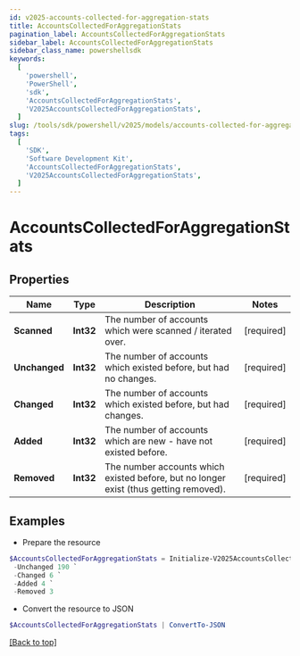 ```yaml
---
id: v2025-accounts-collected-for-aggregation-stats
title: AccountsCollectedForAggregationStats
pagination_label: AccountsCollectedForAggregationStats
sidebar_label: AccountsCollectedForAggregationStats
sidebar_class_name: powershellsdk
keywords:
  [
    'powershell',
    'PowerShell',
    'sdk',
    'AccountsCollectedForAggregationStats',
    'V2025AccountsCollectedForAggregationStats',
  ]
slug: /tools/sdk/powershell/v2025/models/accounts-collected-for-aggregation-stats
tags:
  [
    'SDK',
    'Software Development Kit',
    'AccountsCollectedForAggregationStats',
    'V2025AccountsCollectedForAggregationStats',
  ]
---
```


# AccountsCollectedForAggregationStats

## Properties

| Name | Type | Description | Notes |
| --- | --- | --- | --- |
| **Scanned** | **Int32** | The number of accounts which were scanned / iterated over. | [required] |
| **Unchanged** | **Int32** | The number of accounts which existed before, but had no changes. | [required] |
| **Changed** | **Int32** | The number of accounts which existed before, but had changes. | [required] |
| **Added** | **Int32** | The number of accounts which are new - have not existed before. | [required] |
| **Removed** | **Int32** | The number accounts which existed before, but no longer exist (thus getting removed). | [required] |

## Examples

- Prepare the resource

```powershell
$AccountsCollectedForAggregationStats = Initialize-V2025AccountsCollectedForAggregationStats  -Scanned 200 `
 -Unchanged 190 `
 -Changed 6 `
 -Added 4 `
 -Removed 3
```

- Convert the resource to JSON

```powershell
$AccountsCollectedForAggregationStats | ConvertTo-JSON
```

[[Back to top]](#)
